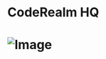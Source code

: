 <h1>CodeRealm HQ<h1>
  
  <img src="https://cdn.discordapp.com/attachments/940619221845540874/1098966063510720623/Black_Gradient_Minimalist_Corporate_Business_Personal_Profile_New_LinkedIn_Banner.jpg" alt="Image" class="center">
  
  
